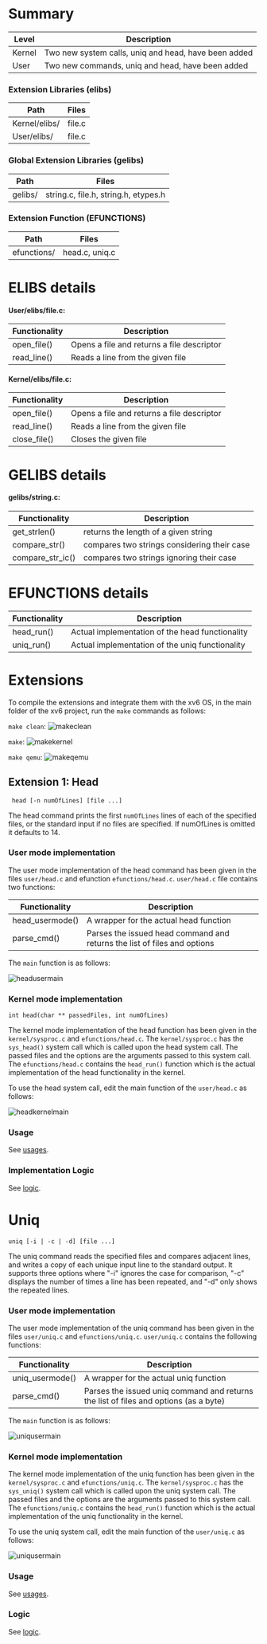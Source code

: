 # Summary
Level | Description |
| --- | --- |
| Kernel | Two new system calls, uniq and head, have been added  |
| User | Two new commands, uniq and head, have been added |

### Extension Libraries (elibs)
Path | Files |
| --- | --- |
| Kernel/elibs/ | file.c  |
| User/elibs/ |  file.c |

### Global Extension Libraries (gelibs)
Path | Files |
| --- | --- |
| gelibs/ | string.c, file.h, string.h, etypes.h |

### Extension Function (EFUNCTIONS)
Path | Files |
| --- | --- |
| efunctions/ | head.c, uniq.c |






# ELIBS details

#### User/elibs/file.c:

Functionality | Description |
| --- | --- |
| open_file() | Opens a file and returns a file descriptor  |
| read_line() | Reads a line from the given file |


#### Kernel/elibs/file.c:

Functionality | Description |
| --- | --- |
| open_file() | Opens a file and returns a file descriptor  |
| read_line() | Reads a line from the given file |
| close_file() | Closes the given file |



# GELIBS details

#### gelibs/string.c:

Functionality | Description |
| --- | --- |
| get_strlen() | returns the length of a given string  |
| compare_str() | compares two strings considering their case |
| compare_str_ic() | compares two strings ignoring their case |


# EFUNCTIONS details
Functionality | Description |
| --- | --- |
| head_run() | Actual implementation of the head functionality  |
| uniq_run() | Actual implementation of the uniq functionality |




# Extensions
To compile the extensions and integrate them with the xv6 OS, in the main folder of the xv6 project, run the `make` commands as follows:


`make clean`:
![makeclean](https://github.com/gkiarashv/xv6/blob/main/images/makeclean.png)

`make`:
![makekernel](https://github.com/gkiarashv/xv6/blob/main/images/makekernel.png)


`make qemu`:
![makeqemu](https://github.com/gkiarashv/xv6/blob/main/images/makeqemu.png)



## Extension 1: Head
 ```
  head [-n numOfLines] [file ...]
 ```
The head command prints the first `numOfLines` lines of each of the specified files, or the standard input if no files are specified. If numOfLines is omitted it defaults to 14.



### User mode implementation

The user mode implementation of the head command has been given in the files `user/head.c` and efunction `efunctions/head.c`. `user/head.c` file contains two functions:

Functionality | Description |
| --- | --- |
| head_usermode() | A wrapper for the actual head function |
| parse_cmd() | Parses the issued head command and returns the list of files and options |

The `main` function is as follows:

![headusermain](https://github.com/gkiarashv/xv6/blob/main/images/headusermain.png)
 



### Kernel mode implementation

```int head(char ** passedFiles, int numOfLines)```

The kernel mode implementation of the head function has been given in the `kernel/sysproc.c` and `efunctions/head.c`. The `kernel/sysproc.c` has the `sys_head()`
system call which is called upon the head system call. The passed files and the options are the arguments passed to this system call. The `efunctions/head.c` contains the `head_run()` function which is the actual implementation of the head functionality in the kernel.

To use the head system call, edit the main function of the `user/head.c` as follows:

![headkernelmain](https://github.com/gkiarashv/xv6/blob/main/images/headkernelmain.png)
 

### Usage
See [usages](https://github.com/gkiarashv/xv6/edit/main/contributions/Sep%2012%202023/head_usage/).

### Implementation Logic
See [logic](https://github.com/gkiarashv/xv6/edit/main/contributions/Sep%2012%202023/head_logic/).











# Uniq
```
uniq [-i | -c | -d] [file ...]
```
The uniq command reads the specified files and compares adjacent lines, and writes a copy of each unique input line to the standard output. It supports three options where "-i" ignores the case for comparison, "-c" displays the number of times a line has been repeated, and "-d" only shows the repeated lines.



### User mode implementation
The user mode implementation of the uniq command has been given in the files `user/uniq.c` and `efunctions/uniq.c`. `user/uniq.c` contains the following functions:

Functionality | Description |
| --- | --- |
| uniq_usermode() | A wrapper for the actual uniq function   |
| parse_cmd() | Parses the issued uniq command and returns the list of files and options (as a byte) |


The `main` function is as follows:

![uniqusermain](https://github.com/gkiarashv/xv6/blob/main/images/uniqusermain.png)




### Kernel mode implementation

The kernel mode implementation of the uniq function has been given in the `kernel/sysproc.c` and `efunctions/uniq.c`. The `kernel/sysproc.c` has the `sys_uniq()`
system call which is called upon the uniq system call. The passed files and the options are the arguments passed to this system call. The `efunctions/uniq.c` contains the `head_run()` function which is the actual implementation of the uniq functionality in the kernel.

To use the uniq system call, edit the main function of the `user/uniq.c` as follows:

![uniqusermain](https://github.com/gkiarashv/xv6/blob/main/images/uniqkernelmain.png)



### Usage

See [usages](https://github.com/gkiarashv/xv6/edit/main/contributions/Sep%2012%202023/uniq_usage.md).

### Logic
See [logic](https://github.com/gkiarashv/xv6/edit/main/contributions/Sep%2012%202023/head_logic.md).



